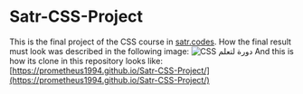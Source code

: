 # Satr-CSS-Project
This is the final project of the CSS course in [satr.codes](satr.codes). How the final result must look was described in the following image:
![CSS دورة لتعلم](https://paper-attachments.dropbox.com/s_4F6D71B5B7783D98270961D2ACEBDE9738FFA359DDAE97BE51D143AA3FF09C9C_1611820224527_Project+CSS.png)
And this is how its clone in this repository looks like: [https://prometheus1994.github.io/Satr-CSS-Project/](https://prometheus1994.github.io/Satr-CSS-Project/)
